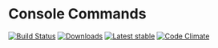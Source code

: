 Console Commands
======

[![Build Status](https://travis-ci.org/lookyman/commands.svg?branch=master)](https://travis-ci.org/lookyman/commands)
[![Downloads](https://img.shields.io/packagist/dt/lookyman/commands.svg)](https://packagist.org/packages/lookyman/commands)
[![Latest stable](https://img.shields.io/packagist/v/lookyman/commands.svg)](https://packagist.org/packages/lookyman/commands)
[![Code Climate](https://codeclimate.com/github/lookyman/commands/badges/gpa.svg)](https://codeclimate.com/github/lookyman/commands)
